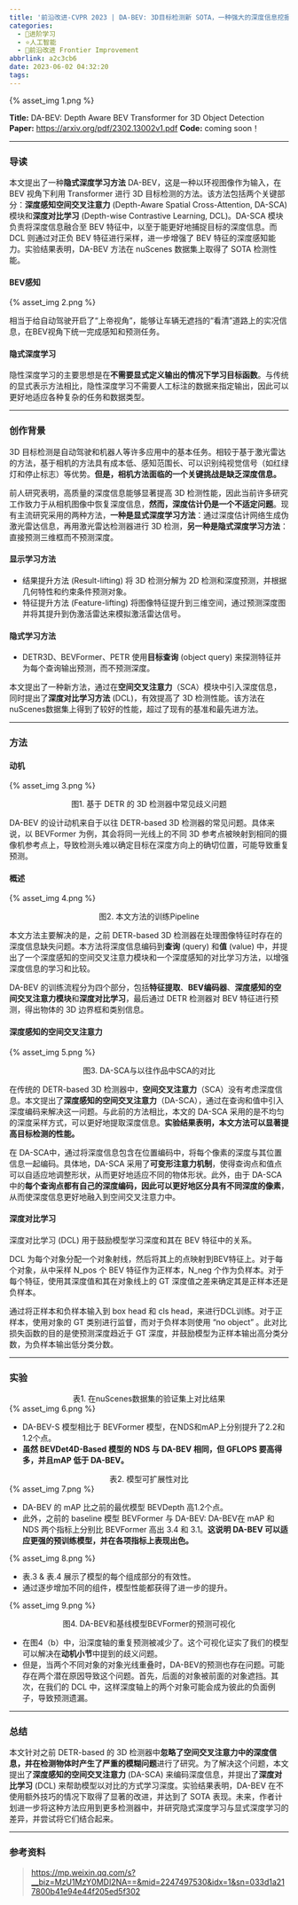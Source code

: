 ```yaml
---
title: '前沿改进-CVPR 2023 | DA-BEV: 3D目标检测新 SOTA，一种强大的深度信息挖掘方法'
categories:
  - 🌙进阶学习
  - ⭐人工智能
  - 💫前沿改进 Frontier Improvement
abbrlink: a2c3cb6
date: 2023-06-02 04:32:20
tags:
---
```


{% asset_img 1.png %}

**Title:** DA-BEV: Depth Aware BEV Transformer for 3D Object Detection
**Paper:** https://arxiv.org/pdf/2302.13002v1.pdf
**Code:** coming soon！

<!--more-->

***

### 导读

本文提出了一种**隐式深度学习方法** DA-BEV，这是一种以环视图像作为输入，在 BEV 视角下利用 Transformer 进行 3D 目标检测的方法。该方法包括两个关键部分：**深度感知空间交叉注意力** (Depth-Aware Spatial Cross-Attention, DA-SCA)模块和**深度对比学习** (Depth-wise Contrastive Learning, DCL)。DA-SCA 模块负责将深度信息融合至 BEV 特征中，以至于能更好地捕捉目标的深度信息。而 DCL 则通过对正负 BEV 特征进行采样，进一步增强了 BEV 特征的深度感知能力。实验结果表明，DA-BEV 方法在 nuScenes 数据集上取得了 SOTA 检测性能。

#### BEV感知

{% asset_img 2.png %}

相当于给自动驾驶开启了“上帝视角”，能够让车辆无遮挡的“看清”道路上的实况信息，在BEV视角下统一完成感知和预测任务。

#### 隐式深度学习

隐性深度学习的主要思想是在**不需要显式定义输出的情况下学习目标函数**。与传统的显式表示方法相比，隐性深度学习不需要人工标注的数据来指定输出，因此可以更好地适应各种复杂的任务和数据类型。

***

### 创作背景

3D 目标检测是自动驾驶和机器人等许多应用中的基本任务。相较于基于激光雷达的方法，基于相机的方法具有成本低、感知范围长、可以识别纯视觉信号（如红绿灯和停止标志）等优势。**但是，相机方法面临的一个关键挑战是缺乏深度信息。**

前人研究表明，高质量的深度信息能够显著提高 3D 检测性能，因此当前许多研究工作致力于从相机图像中恢复深度信息，**然而，深度估计仍是一个不适定问题**。现有主流研究采用的两种方法，**一种是显式深度学习方法**：通过深度估计网络生成伪激光雷达信息，再用激光雷达检测器进行 3D 检测，**另一种是隐式深度学习方法**：直接预测三维框而不预测深度。

#### 显示学习方法

- 结果提升方法 (Result-lifting)
    将 3D 检测分解为 2D 检测和深度预测，并根据几何特性和约束条件预测对象。
- 特征提升方法 (Feature-lifting)
    将图像特征提升到三维空间，通过预测深度图并将其提升到伪激活雷达来模拟激活雷达信号。

#### 隐式学习方法

- DETR3D、BEVFormer、PETR
    使用**目标查询** (object query) 来探测特征并为每个查询输出预测，而不预测深度。

本文提出了一种新方法，通过在**空间交叉注意力**（SCA）模块中引入深度信息，同时提出了**深度对比学习方法** (DCL)，有效提高了 3D 检测性能。该方法在nuScenes数据集上得到了较好的性能，超过了现有的基准和最先进方法。

***

### 方法

#### 动机

{% asset_img 3.png %}
<div align='center'>图1. 基于 DETR 的 3D 检测器中常见歧义问题</div>

DA-BEV 的设计动机来自于以往 DETR-based 3D 检测器的常见问题。具体来说，以 BEVFormer 为例，其会将同一光线上的不同 3D 参考点被映射到相同的摄像机参考点上，导致检测头难以确定目标在深度方向上的确切位置，可能导致重复预测。

#### 概述

{% asset_img 4.png %}
<div align='center'>图2. 本文方法的训练Pipeline</div>

本文方法主要解决的是，之前 DETR-based 3D 检测器在处理图像特征时存在的深度信息缺失问题。本方法将深度信息编码到**查询** (query) 和**值** (value) 中，并提出了一个深度感知的空间交叉注意力模块和一个深度感知的对比学习方法，以增强深度信息的学习和比较。

DA-BEV 的训练流程分为四个部分，包括**特征提取**、**BEV编码器**、**深度感知的空间交叉注意力模块**和**深度对比学习**，最后通过 DETR 检测器对 BEV 特征进行预测，得出物体的 3D 边界框和类别信息。

#### 深度感知的空间交叉注意力

{% asset_img 5.png %}
<div align='center'>图3. DA-SCA与以往作品中SCA的对比</div>

在传统的 DETR-based 3D 检测器中，**空间交叉注意力**（SCA）没有考虑深度信息。本文提出了**深度感知的空间交叉注意力**（DA-SCA），通过在查询和值中引入深度编码来解决这一问题。与此前的方法相比，本文的 DA-SCA 采用的是不均匀的深度采样方式，可以更好地提取深度信息。**实验结果表明，本文方法可以显著提高目标检测的性能。**

在 DA-SCA中，通过将深度信息包含在位置编码中，将每个像素的深度与其位置信息一起编码。具体地，DA-SCA 采用了**可变形注意力机制**，使得查询点和值点可以自适应地调整形状，从而更好地适应不同的物体形状。此外，由于 DA-SCA 中的**每个查询点都有自己的深度编码，因此可以更好地区分具有不同深度的像素**，从而使深度信息更好地融入到空间交叉注意力中。

#### 深度对比学习

深度对比学习 (DCL) 用于鼓励模型学习深度和其在 BEV 特征中的关系。

DCL 为每个对象分配一个对象射线，然后将其上的点映射到BEV特征上。对于每个对象，从中采样 N_pos 个 BEV 特征作为正样本，N_neg 个作为负样本。对于每个特征，使用其深度值和其在对象线上的 GT 深度值之差来确定其是正样本还是负样本。

通过将正样本和负样本输入到 box head 和 cls head，来进行DCL训练。对于正样本，使用对象的 GT 类别进行监督，而对于负样本则使用 “no object” 。此对比损失函数的目的是使预测深度趋近于 GT 深度，并鼓励模型为正样本输出高分类分数，为负样本输出低分类分数。

***

### 实验

<div align='center'>表1. 在nuScenes数据集的验证集上对比结果</div>
{% asset_img 6.png %}

- DA-BEV-S 模型相比于 BEVFormer 模型，在NDS和mAP上分别提升了2.2和1.2个点。
- **虽然 BEVDet4D-Based 模型的 NDS 与 DA-BEV 相同，但 GFLOPS 要高得多，并且mAP 低于 DA-BEV。**

<div align='center'>表2. 模型可扩展性对比</div>
{% asset_img 7.png %}

- DA-BEV 的 mAP 比之前的最优模型 BEVDepth 高1.2个点。
- 此外，之前的 baseline 模型 BEVFormer 与 DA-BEV: DA-BEV在 mAP 和 NDS 两个指标上分别比 BEVFormer 高出 3.4 和 3.1。**这说明 DA-BEV 可以适应更强的预训练模型，并在各项指标上表现出色。**

{% asset_img 8.png %}

- 表.3 & 表.4 展示了模型的每个组成部分的有效性。
- 通过逐步增加不同的组件，模型性能都获得了进一步的提升。

{% asset_img 9.png %}
<div align='center'>图4. DA-BEV和基线模型BEVFormer的预测可视化</div>

- 在图4（b）中，沿深度轴的重复预测被减少了。这个可视化证实了我们的模型可以解决在**动机小节**中提到的歧义问题。
- 但是，当两个不同对象的对象光线重叠时，DA-BEV的预测也存在问题。可能存在两个潜在原因导致这个问题。首先，后面的对象被前面的对象遮挡。其次，在我们的 DCL 中，这样深度轴上的两个对象可能会成为彼此的负面例子，导致预测遗漏。

***

### 总结

本文针对之前 DETR-based 的 3D 检测器中**忽略了空间交叉注意力中的深度信息，并在检测物体时产生了严重的模糊问题**进行了研究。为了解决这个问题，本文提出了**深度感知的空间交叉注意力** (DA-SCA) 来编码深度信息，并提出了**深度对比学习** (DCL) 来帮助模型以对比的方式学习深度。实验结果表明，DA-BEV 在不使用额外技巧的情况下取得了显著的改进，并达到了 SOTA 表现。未来，作者计划进一步将这种方法应用到更多检测器中，并研究隐式深度学习与显式深度学习的差异，并尝试将它们结合起来。

***

### 参考资料

> <https://mp.weixin.qq.com/s?__biz=MzU1MzY0MDI2NA==&mid=2247497530&idx=1&sn=033d1a217800b41e94e44f205ed5f302>
